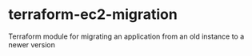 # terraform-ec2-migration
Terraform module for migrating an application from an old instance to a newer version 
